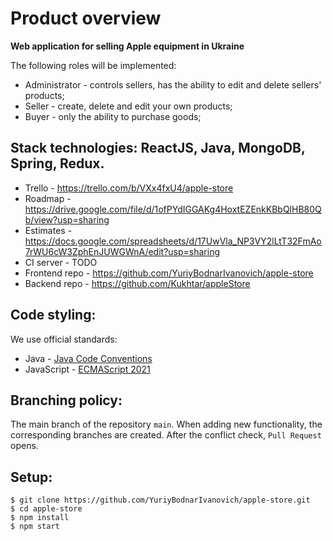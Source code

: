 

# Product overview

**Web application for selling Apple equipment in Ukraine** 
  
The following roles will be implemented:
* Administrator - controls sellers, has the ability to edit and delete sellers' products;
* Seller - create, delete and edit your own products;
* Buyer - only the ability to purchase goods;
 
## Stack technologies: ReactJS, Java, MongoDB, Spring, Redux.

* Trello - https://trello.com/b/VXx4fxU4/apple-store
* Roadmap - https://drive.google.com/file/d/1ofPYdIGGAKg4HoxtEZEnkKBbQlHB80Qb/view?usp=sharing
* Estimates - https://docs.google.com/spreadsheets/d/17UwVla_NP3VY2lLtT32FmAo7rWU6cW3ZphEnJUWGWnA/edit?usp=sharing
* CI server -  TODO
* Frontend repo - https://github.com/YuriyBodnarIvanovich/apple-store
* Backend repo - https://github.com/Kukhtar/appleStore

## Code styling:
We use official standards:
* Java - [Java Code Conventions](https://www.oracle.com/technetwork/java/codeconventions-150003.pdf)
* JavaScript - [ECMAScript 2021](https://262.ecma-international.org/12.0/)


## Branching policy:
The main branch of the repository `main`. When adding new functionality, the corresponding branches are created. After the conflict check, `Pull Request` opens.

## Setup:

    $ git clone https://github.com/YuriyBodnarIvanovich/apple-store.git
    $ cd apple-store
    $ npm install
    $ npm start
